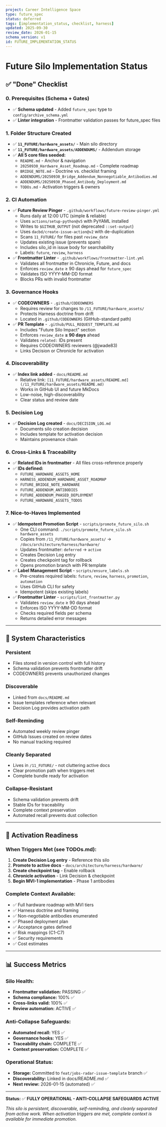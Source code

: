 ```yaml
---
project: Career Intelligence Space
type: future_spec
status: deferred
tags: [implementation_status, checklist, harness]
updated: 2025-09-30
review_date: 2026-01-15
schema_version: v1
id: FUTURE_IMPLEMENTATION_STATUS
---
```


# Future Silo Implementation Status

## ✅ "Done" Checklist

### 0. Prerequisites (Schema + Gates)
- ✅ **Schema updated** - Added `future_spec` type to `config/archive_schema.yml`
- ✅ **Linter integration** - Frontmatter validation passes for future_spec files

### 1. Folder Structure Created
- ✅ **`11_FUTURE/hardware_assets/`** - Main silo directory
- ✅ **`11_FUTURE/hardware_assets/ADDENDUMS/`** - Addendum storage
- ✅ **All 5 core files seeded:**
  - `README.md` - Anchor & navigation
  - `20250930_Hardware_Asset_Roadmap.md` - Complete roadmap
  - `BRIDGE_NOTE.md` - Doctrine vs. checklist framing
  - `ADDENDUMS/20250930_Bridge_Addendum_Nonnegotiable_Antibodies.md`
  - `ADDENDUMS/20250930_Phased_Antibody_Deployment.md`
  - `TODOs.md` - Activation triggers & owners

### 2. CI Automation
- ✅ **Future Review Pinger** - `.github/workflows/future-review-pinger.yml`
  - Runs daily at 12:00 UTC (simple & reliable)
  - Uses `actions/setup-python@v5` with PyYAML installed
  - Writes to `$GITHUB_OUTPUT` (not deprecated `::set-output`)
  - Uses `dacbd/create-issue-action@v2` with de-duplication
  - Scans `11_FUTURE/` for files past `review_date`
  - Updates existing issue (prevents spam)
  - Includes silo_id in issue body for searchability
  - Labels: `future`, `review`, `harness`
- ✅ **Frontmatter Linter** - `.github/workflows/frontmatter-lint.yml`
  - Validates all frontmatter in Chronicle, Future, and docs
  - Enforces `review_date` ≥ 90 days ahead for `future_spec`
  - Validates ISO YYYY-MM-DD format
  - Blocks PRs with invalid frontmatter

### 3. Governance Hooks
- ✅ **CODEOWNERS** - `.github/CODEOWNERS`
  - Requires review for changes to `/11_FUTURE/hardware_assets/`
  - Protects Harness doctrine from drift
  - Located in `.github/CODEOWNERS` (GitHub-standard path)
- ✅ **PR Template** - `.github/PULL_REQUEST_TEMPLATE.md`
  - Includes "Future Silo Impact" section
  - Enforces `review_date` **≥ 90 days** ahead
  - Validates `related:` IDs present
  - Requires CODEOWNERS reviewers (@jwade83)
  - Links Decision or Chronicle for activation

### 4. Discoverability
- ✅ **Index link added** - `docs/README.md`
  - Relative link: `[11_FUTURE/hardware_assets/README.md](/11_FUTURE/hardware_assets/README.md)`
  - Works in GitHub UI and future MkDocs
  - Low-noise, high-discoverability
  - Clear status and review date

### 5. Decision Log
- ✅ **Decision Log created** - `docs/DECISION_LOG.md`
  - Documents silo creation decision
  - Includes template for activation decision
  - Maintains provenance chain

### 6. Cross-Links & Traceability
- ✅ **Related IDs in frontmatter** - All files cross-reference properly
- ✅ **IDs defined:**
  - `FUTURE_HARDWARE_ASSETS_HOME`
  - `HARNESS_ADDENDUM_HARDWARE_ASSET_ROADMAP`
  - `FUTURE_BRIDGE_NOTE_HARDWARE`
  - `FUTURE_ADDENDUM_ANTIBODIES`
  - `FUTURE_ADDENDUM_PHASED_DEPLOYMENT`
  - `FUTURE_HARDWARE_ASSETS_TODOS`

### 7. Nice-to-Haves Implemented
- ✅ **Idempotent Promotion Script** - `scripts/promote_future_silo.sh`
  - One CLI command: `./scripts/promote_future_silo.sh hardware_assets`
  - Copies from `/11_FUTURE/hardware_assets/` → `/docs/architecture/harness/hardware/`
  - Updates frontmatter: `deferred` → `active`
  - Creates Decision Log entry
  - Creates checkpoint tag for rollback
  - Opens promotion branch with PR template
- ✅ **Label Management Script** - `scripts/ensure_labels.sh`
  - Pre-creates required labels: `future`, `review`, `harness`, `promotion`, `automation`
  - Uses GitHub CLI for safety
  - Idempotent (skips existing labels)
- ✅ **Frontmatter Linter** - `scripts/lint_frontmatter.py`
  - Validates `review_date` ≥ 90 days ahead
  - Enforces ISO YYYY-MM-DD format
  - Checks required fields per schema
  - Returns detailed error messages

---

## 🎯 System Characteristics

### **Persistent**
- Files stored in version control with full history
- Schema validation prevents frontmatter drift
- CODEOWNERS prevents unauthorized changes

### **Discoverable**
- Linked from `docs/README.md`
- Issue templates reference when relevant
- Decision Log provides activation path

### **Self-Reminding**
- Automated weekly review pinger
- GitHub Issues created on review dates
- No manual tracking required

### **Cleanly Separated**
- Lives in `/11_FUTURE/` - not cluttering active docs
- Clear promotion path when triggers met
- Complete bundle ready for activation

### **Collapse-Resistant**
- Schema validation prevents drift
- Stable IDs for traceability
- Complete context preservation
- Automated recall prevents dust collection

---

## 🚀 Activation Readiness

### **When Triggers Met (see TODOs.md):**
1. **Create Decision Log entry** - Reference this silo
2. **Promote to active docs** - `docs/architecture/harness/hardware/`
3. **Create checkpoint tag** - Enable rollback
4. **Chronicle activation** - Link Decision & checkpoint
5. **Begin MVI-1 implementation** - Phase 1 antibodies

### **Complete Context Available:**
- ✅ Full hardware roadmap with MVI tiers
- ✅ Harness doctrine and framing
- ✅ Non-negotiable antibodies enumerated
- ✅ Phased deployment plan
- ✅ Acceptance gates defined
- ✅ Risk mappings (C1-C7)
- ✅ Security requirements
- ✅ Cost estimates

---

## 📊 Success Metrics

### **Silo Health:**
- **Frontmatter validation:** PASSING ✅
- **Schema compliance:** 100% ✅
- **Cross-links valid:** 100% ✅
- **Review automation:** ACTIVE ✅

### **Anti-Collapse Safeguards:**
- **Automated recall:** YES ✅
- **Governance hooks:** YES ✅
- **Traceability chain:** COMPLETE ✅
- **Context preservation:** COMPLETE ✅

### **Operational Status:**
- **Storage:** Committed to `feat/jobs-radar-issue-template` branch ✅
- **Discoverability:** Linked in docs/README.md ✅
- **Next review:** 2026-01-15 (automated) ✅

---

**Status:** ✅ **FULLY OPERATIONAL - ANTI-COLLAPSE SAFEGUARDS ACTIVE**

*This silo is persistent, discoverable, self-reminding, and cleanly separated from active work.*
*When activation triggers are met, complete context is available for immediate promotion.*


